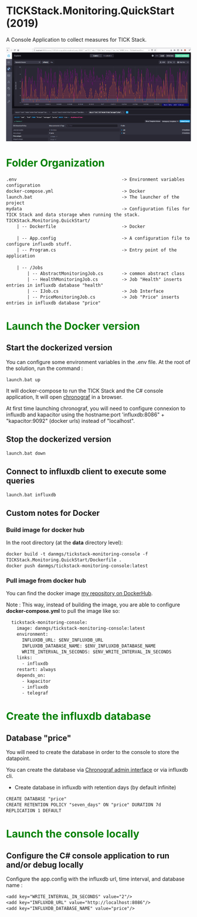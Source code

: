 # TICKStack.Monitoring.QuickStart (2019)

A Console Application to collect measures for TICK Stack.

![alt capture1](https://github.com/danmgs/TICKStack.Monitoring.QuickStart/blob/master/img/chronograf.gif)

# <span style="color:green">Folder Organization</span>

```
.env                                        -> Environment variables configuration
docker-compose.yml                          -> Docker
launch.bat                                  -> The launcher of the project
mydata                                      -> Configuration files for TICK Stack and data storage when running the stack.
TICKStack.Monitoring.QuickStart/
    | -- Dockerfile                         -> Docker

    | -- App.config                         -> A configuration file to configure influxdb stuff.
    | -- Program.cs                         -> Entry point of the application

    | -- /Jobs
        | -- AbstractMonitoringJob.cs       -> common abstract class
        | -- HealthMonitoringJob.cs         -> Job "Health" inserts entries in influxdb database "health"
        | -- IJob.cs                        -> Job Interface
        | -- PriceMonitoringJob.cs          -> Job "Price" inserts entries in influxdb database "price"
```

# <span style="color:green">Launch the Docker version</span>

## Start the dockerized version

You can configure some environment variables in the .env file.
At the root of the solution, run the command :

```
launch.bat up
```

It will docker-compose to run the TICK Stack and the C# console application, It will open [chronograf](http://localhost:8888) in a browser.

At first time launching chronograf, you will need to configure connexion to influxdb and kapacitor using the hostname:port 'influxdb:8086" + "kapacitor:9092" (docker urls) instead of "localhost".

## Stop the dockerized version

```
launch.bat down
```

## Connect to influxdb client to execute some queries

```
launch.bat influxdb
```

## Custom notes for Docker

### Build image for docker hub

In the root directory (at the **data** directory level):

```
docker build -t danmgs/tickstack-monitoring-console -f TICKStack.Monitoring.QuickStart/Dockerfile .
docker push danmgs/tickstack-monitoring-console:latest
```

### Pull image from docker hub

You can find the docker image [my repository on DockerHub](https://hub.docker.com/r/danmgs/tickstack-monitoring-console).


Note :
This way, instead of building the image, you are able to configure **docker-compose.yml** to pull the image like so:

```
  tickstack-monitoring-console:
    image: danmgs/tickstack-monitoring-console:latest
    environment:
      INFLUXDB_URL: $ENV_INFLUXDB_URL
      INFLUXDB_DATABASE_NAME: $ENV_INFLUXDB_DATABASE_NAME
      WRITE_INTERVAL_IN_SECONDS: $ENV_WRITE_INTERVAL_IN_SECONDS
    links:
      - influxdb
    restart: always
    depends_on:
      - kapacitor
      - influxdb
      - telegraf

```

# <span style="color:green">Create the influxdb database</span>

## Database "price"

You will need to create the database in order to the console to store the datapoint.

You can create the database via [Chronograf admin interface](http://localhost:8888/sources/10000/admin-influxdb/databases) or via influxdb cli.

- Create database in influxdb with retention days (by default infinite)

```
CREATE DATABASE "price"
CREATE RETENTION POLICY "seven_days" ON "price" DURATION 7d REPLICATION 1 DEFAULT

```

# <span style="color:green">Launch the console locally</span>

## Configure the C# console application to run and/or debug locally

Configure the app.config with the influxdb url, time interval, and database name :
```
<add key="WRITE_INTERVAL_IN_SECONDS" value="2"/>
<add key="INFLUXDB_URL" value="http://localhost:8086"/>
<add key="INFLUXDB_DATABASE_NAME" value="price"/>
```



